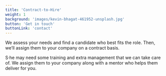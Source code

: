 ```yaml
---
title: 'Contract-to-Hire'
weight: 1
background: 'images/kevin-bhagat-461952-unsplash.jpg'
button: 'Get in touch'
buttonLink: 'contact'
---
```


We assess your needs and find a candidate who best fits the role. Then, we’ll assign them to your company on a contract basis.

S·he may need some training and extra management that we can take care of. We assign them to your company along with a mentor who helps them deliver for you.
